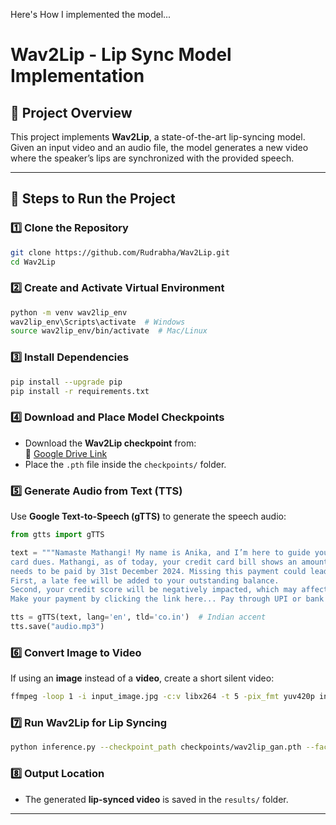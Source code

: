 Here's How I implemented the model...

# Wav2Lip - Lip Sync Model Implementation

## 📌 Project Overview  
This project implements **Wav2Lip**, a state-of-the-art lip-syncing model. Given an input video and an audio file, the model generates a new video where the speaker’s lips are synchronized with the provided speech.

---

## 🚀 Steps to Run the Project  

### **1️⃣ Clone the Repository**
```bash
git clone https://github.com/Rudrabha/Wav2Lip.git
cd Wav2Lip
```

### **2️⃣ Create and Activate Virtual Environment**
```bash
python -m venv wav2lip_env
wav2lip_env\Scripts\activate  # Windows
source wav2lip_env/bin/activate  # Mac/Linux
```

### **3️⃣ Install Dependencies**
```bash
pip install --upgrade pip
pip install -r requirements.txt
```

### **4️⃣ Download and Place Model Checkpoints**
- Download the **Wav2Lip checkpoint** from:  
  💽 [Google Drive Link](https://drive.google.com/drive/folders/1W9mq3vAl83VVjuEv9TOpATQojcI9D7Kb)  
- Place the `.pth` file inside the `checkpoints/` folder.

### **5️⃣ Generate Audio from Text (TTS)**
Use **Google Text-to-Speech (gTTS)** to generate the speech audio:
```python
from gtts import gTTS

text = """Namaste Mathangi! My name is Anika, and I’m here to guide you through managing your credit 
card dues. Mathangi, as of today, your credit card bill shows an amount due of INR 5,053 which 
needs to be paid by 31st December 2024. Missing this payment could lead to two significant consequences: 
First, a late fee will be added to your outstanding balance. 
Second, your credit score will be negatively impacted, which may affect your future borrowing ability. 
Make your payment by clicking the link here... Pay through UPI or bank transfer. Thank you!"""

tts = gTTS(text, lang='en', tld='co.in')  # Indian accent
tts.save("audio.mp3")
```

### **6️⃣ Convert Image to Video**
If using an **image** instead of a **video**, create a short silent video:
```bash
ffmpeg -loop 1 -i input_image.jpg -c:v libx264 -t 5 -pix_fmt yuv420p input_video.mp4
```

### **7️⃣ Run Wav2Lip for Lip Syncing**
```bash
python inference.py --checkpoint_path checkpoints/wav2lip_gan.pth --face input_video.mp4 --audio audio.mp3
```

### **8️⃣ Output Location**
- The generated **lip-synced video** is saved in the `results/` folder.

---
